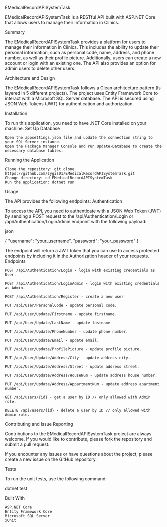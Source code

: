 EMedicalRecordAPISystemTask

EMedicalRecordAPISystemTask is a RESTful API built with ASP.NET Core that allows users to manage their information in Clinics.

Summary

The EMedicalRecordAPISystemTask provides a platform for users to manage their information in Clinics. 
This includes the ability to update their personal information, such as personal code, name, address, and phone number, as well as their profile picture. 
Additionally, users can create a new account or login with an existing one. The API also provides an option for admin users to delete other users.

Architecture and Design

The EMedicalRecordAPISystemTask follows a Clean architecture pattern (Is layered in 5 different projects).
The project uses Entity Framework Core to interact with a Microsoft SQL Server database. 
The API is secured using JSON Web Tokens (JWT) for authentication and authorization.

Installation

To run this application, you need to have .NET Core installed on your machine.
Set Up Database

    Open the appsettings.json file and update the connection string to your SQL Server instance.
    Open the Package Manager Console and run Update-Database to create the necessary database tables.

Running the Application

    Clone the repository: git clone https://github.com/zygis01/EMedicalRecordAPISystemTask.git
    Change directory: cd EMedicalRecordAPISystemTask
    Run the application: dotnet run

Usage

The API provides the following endpoints:
Authentication

To access the API, you need to authenticate with a JSON Web Token (JWT) by sending a POST request to the /api/Authentication/Login or /api/Authentication/LoginAdmin endpoint with the following payload:

json

{
  "username": "your_username",
  "password": "your_password"
}

The endpoint will return a JWT token that you can use to access protected endpoints by including it in the Authorization header of your requests.
Endpoints

    POST /api/Authentication/Login - login with existing credentials as User.

    POST /api/Authentication/LoginAdmin - login with existing credentials as Admin.

    POST /api/Authentication/Register - create a new user

    PUT /api/User/PersonalCode - update personal code.

    PUT /api/User/Update/Firstname - update firstname.

    PUT /api/User/Update/LastName - update lastname

    PUT /api/User/Update/PhoneNumber - update phone number.

    PUT /api/User/Update/Email - update email.

    PUT /api/User/Update/ProfilePicture - update profile picture.

    PUT /api/User/Update/Address/City - update address city.

    PUT /api/User/Update/Address/Street - update address street.

    PUT /api/User/Update/Address/HouseNum - update address house number.

    PUT /api/User/Update/Address/AppartmentNum - update address apartment number.

    GET /api/users/{id} - get a user by ID // only allowed with Admin role.

    DELETE /api/users/{id} - delete a user by ID // only allowed with Admin role.

Contributing and Issue Reporting

Contributions to the EMedicalRecordAPISystemTask project are always welcome. If you would like to contribute, please fork the repository and submit a pull request.

If you encounter any issues or have questions about the project, please create a new issue on the GitHub repository.

Tests

To run the unit tests, use the following command:

dotnet test

Built With

    ASP.NET Core 
    Entity Framework Core 
    Microsoft SQL Server
    xUnit